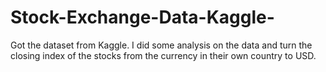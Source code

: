 # Stock-Exchange-Data-Kaggle-

Got the dataset from Kaggle. I did some analysis on the data and turn the closing index of the stocks from the currency in their own country to USD.

